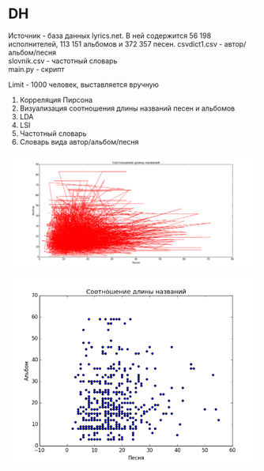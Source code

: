 # DH
Источник - база данных lyrics.net. В ней содержится 56 198 исполнителей, 113 151 альбомов и 372 357 песен. 
csvdict1.csv - автор/альбом/песня  
slovnik.csv - частотный словарь  
main.py - скрипт

Limit - 1000 человек, выставляется вручную

1. Корреляция Пирсона  
2. Визуализация соотношения длины названий песен и альбомов
3. LDA
4. LSI
5. Частотный словарь  
6. Словарь вида автор/альбом/песня



![alt text](https://github.com/haniani/DH/blob/master/First%20correlation%20plot.png "First correlation plot")

![alt text](https://github.com/haniani/DH/blob/master/Second%20correlation%20plot.png "Second correlation plot")
